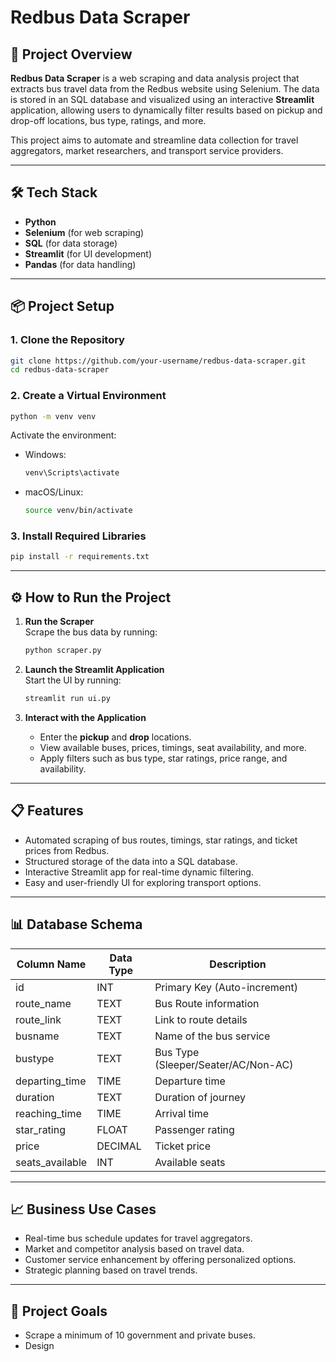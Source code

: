 # Redbus Data Scraper

## 🚀 Project Overview
**Redbus Data Scraper** is a web scraping and data analysis project that extracts bus travel data from the Redbus website using Selenium. The data is stored in an SQL database and visualized using an interactive **Streamlit** application, allowing users to dynamically filter results based on pickup and drop-off locations, bus type, ratings, and more.

This project aims to automate and streamline data collection for travel aggregators, market researchers, and transport service providers.

---

## 🛠️ Tech Stack
- **Python**
- **Selenium** (for web scraping)
- **SQL** (for data storage)
- **Streamlit** (for UI development)
- **Pandas** (for data handling)

---

## 📦 Project Setup

### 1. Clone the Repository
```bash
git clone https://github.com/your-username/redbus-data-scraper.git
cd redbus-data-scraper
```

### 2. Create a Virtual Environment
```bash
python -m venv venv
```

Activate the environment:

- Windows:
  ```bash
  venv\Scripts\activate
  ```
- macOS/Linux:
  ```bash
  source venv/bin/activate
  ```

### 3. Install Required Libraries
```bash
pip install -r requirements.txt
```

---

## ⚙️ How to Run the Project

1. **Run the Scraper**  
   Scrape the bus data by running:
   ```bash
   python scraper.py
   ```

2. **Launch the Streamlit Application**  
   Start the UI by running:
   ```bash
   streamlit run ui.py
   ```

3. **Interact with the Application**  
   - Enter the **pickup** and **drop** locations.
   - View available buses, prices, timings, seat availability, and more.
   - Apply filters such as bus type, star ratings, price range, and availability.

---

## 📋 Features
- Automated scraping of bus routes, timings, star ratings, and ticket prices from Redbus.
- Structured storage of the data into a SQL database.
- Interactive Streamlit app for real-time dynamic filtering.
- Easy and user-friendly UI for exploring transport options.

---

## 📊 Database Schema

| Column Name     | Data Type | Description                     |
|-----------------|-----------|---------------------------------|
| id              | INT       | Primary Key (Auto-increment)    |
| route_name      | TEXT      | Bus Route information           |
| route_link      | TEXT      | Link to route details           |
| busname         | TEXT      | Name of the bus service         |
| bustype         | TEXT      | Bus Type (Sleeper/Seater/AC/Non-AC) |
| departing_time  | TIME      | Departure time                  |
| duration        | TEXT      | Duration of journey             |
| reaching_time   | TIME      | Arrival time                    |
| star_rating     | FLOAT     | Passenger rating                |
| price           | DECIMAL   | Ticket price                    |
| seats_available | INT       | Available seats                 |

---

## 📈 Business Use Cases
- Real-time bus schedule updates for travel aggregators.
- Market and competitor analysis based on travel data.
- Customer service enhancement by offering personalized options.
- Strategic planning based on travel trends.

---

## 🎯 Project Goals
- Scrape a minimum of 10 government and private buses.
- Design
